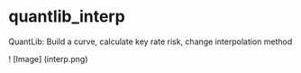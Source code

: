 # quantlib_interp
QuantLib: Build a curve, calculate key rate risk, change interpolation method


! [Image]
(interp.png)